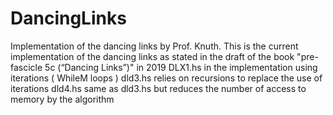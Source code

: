 # DancingLinks
Implementation of the dancing links by Prof. Knuth. This is the current implementation of the dancing links as stated in the draft of the book "pre-fascicle 5c (“Dancing Links”)" in 2019
DLX1.hs in the  implementation using iterations ( WhileM loops )
dld3.hs relies on recursions to replace the use of iterations 
dld4.hs same as dld3.hs but reduces the number of access to memory by the algorithm
